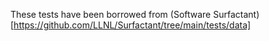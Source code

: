 These tests have been borrowed from (Software Surfactant)[https://github.com/LLNL/Surfactant/tree/main/tests/data]
